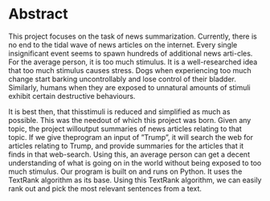 # Abstract
This project focuses on the task of news summarization. Currently,
there is no end to the tidal wave of news articles on the internet. Every
single insignificant event seems to spawn hundreds of additional news arti-cles. 
For the average person, it is too much stimulus. It is a well-researched
idea that too much stimulus causes stress. Dogs when experiencing too
much change start barking uncontrollably and lose control of their bladder. 
Similarly, humans when they are exposed to unnatural amounts of
stimuli exhibit certain destructive behaviours. 

It is best then, that thisstimuli is reduced and simplified as much as possible. 
This was the needout of which this project was born. Given any topic, the 
project willoutput summaries of news articles relating to that topic. 
If we give theprogram an input of ”Trump”, it will search the web for articles 
relating to Trump, and provide summaries for the articles that it finds in that
web-search. Using this, an average person can get a decent understanding
of what is going on in the world without being exposed to too much stimulus. 
Our program is built on and runs on Python. It uses the TextRank algorithm
as its base. Using this TextRank algorithm, we can easily rank
out and pick the most relevant sentences from a text.
